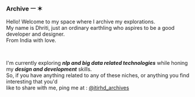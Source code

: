 ### Archive ㅡ ✶

Hello! Welcome to my space where I archive my explorations.
<br>
My name is Dhriti, just an ordinary earthling who aspires to be a good developer and designer.
<br>
From India with love.

<br>

I'm currently exploring ***nlp and big data related technologies*** while honing my ***design and development*** skills.
<br>
So, if you have anything related to any of these niches, or anything you find interesting that you'd
<br>
like to share with me, ping me at : [@itirhd_archives](https://twitter.com/itirhd_archives)

<br>
<!--
**itirhd/itirhd** is a ✨ _special_ ✨ repository because its `README.md` (this file) appears on your GitHub profile.

Here are some ideas to get you started:

- 🔭 I’m currently working on ...
- 🌱 I’m currently learning ...
- 👯 I’m looking to collaborate on ...
- 🤔 I’m looking for help with ...
- 💬 Ask me about ...
- 📫 How to reach me: ...
- 😄 Pronouns: ...
- ⚡ Fun fact: ...
-->
